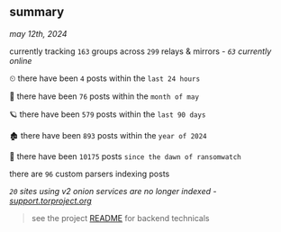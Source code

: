
## summary
_may 12th, 2024_

currently tracking `163` groups across `299` relays & mirrors - _`63` currently online_

⏲ there have been `4` posts within the `last 24 hours`

🦈 there have been `76` posts within the `month of may`

🪐 there have been `579` posts within the `last 90 days`

🏚 there have been `893` posts within the `year of 2024`

🦕 there have been `10175` posts `since the dawn of ransomwatch`

there are `96` custom parsers indexing posts

_`20` sites using v2 onion services are no longer indexed - [support.torproject.org](https://support.torproject.org/onionservices/v2-deprecation/)_

> see the project [README](https://github.com/joshhighet/ransomwatch#ransomwatch--) for backend technicals
